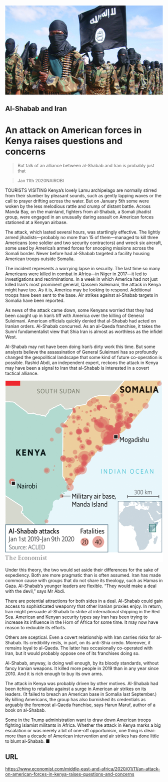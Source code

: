 ![](./images/20200111_MAP003_0.jpg)

## Al-Shabab and Iran

# An attack on American forces in Kenya raises questions and concerns

> But talk of an alliance between al-Shabab and Iran is probably just that

> Jan 11th 2020NAIROBI

TOURISTS VISITING Kenya’s lovely Lamu archipelago are normally stirred from their slumber by pleasant sounds, such as gently lapping waves or the call to prayer drifting across the water. But on January 5th some were woken by the less melodious rattle and crump of distant battle. Across Manda Bay, on the mainland, fighters from al-Shabab, a Somali jihadist group, were engaged in an unusually daring assault on American forces stationed at a Kenyan airbase.

The attack, which lasted several hours, was startlingly effective. The lightly armed jihadists—probably no more than 15 of them—managed to kill three Americans (one soldier and two security contractors) and wreck six aircraft, some used by America’s armed forces for snooping missions across the Somali border. Never before had al-Shabab targeted a facility housing American troops outside Somalia.

The incident represents a worrying lapse in security. The last time so many Americans were killed in combat in Africa—in Niger in 2017—it led to investigations and recriminations. In a week in which America had not just killed Iran’s most prominent general, Qassem Suleimani, the attack in Kenya might have too. As it is, America may be looking to respond. Additional troops have been sent to the base. Air strikes against al-Shabab targets in Somalia have been reported.

As news of the attack came down, some Kenyans worried that they had been caught up in Iran’s tiff with America over the killing of General Suleimani. American officials quickly denied that al-Shabab had acted on Iranian orders. Al-Shabab concurred. As an al-Qaeda franchise, it takes the Sunni fundamentalist view that Shia Iran is almost as worthless as the infidel West.

Al-Shabab may not have been doing Iran’s dirty work this time. But some analysts believe the assassination of General Suleimani has so profoundly changed the geopolitical landscape that some kind of future co-operation is possible. Rashid Abdi, an independent expert, reckons the attack in Kenya may have been a signal to Iran that al-Shabab is interested in a covert tactical alliance.

![](./images/20200111_MAM912.png)

Under this theory, the two would set aside their differences for the sake of expediency. Both are more pragmatic than is often assumed. Iran has made common cause with groups that do not share its theology, such as Hamas in Gaza. Al-Shabab’s younger leaders are flexible. “They would make a deal with the devil,” says Mr Abdi.

There are potential attractions for both sides in a deal. Al-Shabab could gain access to sophisticated weaponry that other Iranian proxies enjoy. In return, Iran might persuade al-Shabab to strike at international shipping in the Red Sea. American and Kenyan security types say Iran has been trying to increase its influence in the Horn of Africa for some time. It may now have reason to redouble its efforts.

Others are sceptical. Even a covert relationship with Iran carries risks for al-Shabab. Its credibility rests, in part, on its anti-Shia credo. Moreover, it remains loyal to al-Qaeda. The latter has occasionally co-operated with Iran, but it would probably oppose one of its franchises doing so.

Al-Shabab, anyway, is doing well enough, by its bloody standards, without fancy Iranian weapons. It killed more people in 2019 than in any year since 2010. And it is rich enough to buy its own arms.

The attack in Kenya was probably driven by other motives. Al-Shabab had been itching to retaliate against a surge in American air strikes on its leaders. (It failed to breach an American base in Somalia last September.) By killing Americans, the group has also burnished its credentials as arguably the foremost al-Qaeda franchise, says Harun Maruf, author of a book on al-Shabab.

Some in the Trump administration want to draw down American troops fighting Islamist militants in Africa. Whether the attack in Kenya marks a big escalation or was merely a bit of one-off opportunism, one thing is clear: more than a decade of American intervention and air strikes has done little to blunt al-Shabab. ■

## URL

https://www.economist.com/middle-east-and-africa/2020/01/11/an-attack-on-american-forces-in-kenya-raises-questions-and-concerns
